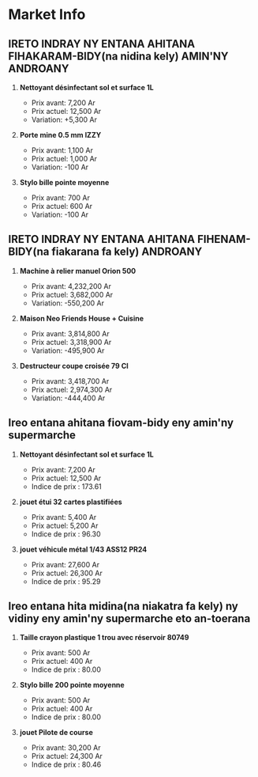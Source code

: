 # Market Info

## IRETO INDRAY NY ENTANA AHITANA FIHAKARAM-BIDY(na nidina kely) AMIN'NY ANDROANY

1. **Nettoyant désinfectant sol et surface 1L**
   - Prix avant: 7,200 Ar
   - Prix actuel: 12,500 Ar
   - Variation: +5,300 Ar

2. **Porte mine 0.5 mm IZZY**
   - Prix avant: 1,100 Ar
   - Prix actuel: 1,000 Ar
   - Variation: -100 Ar

3. **Stylo bille pointe moyenne**
   - Prix avant: 700 Ar
   - Prix actuel: 600 Ar
   - Variation: -100 Ar

## IRETO INDRAY NY ENTANA AHITANA FIHENAM-BIDY(na fiakarana fa kely) ANDROANY

1. **Machine à relier manuel Orion 500**
   - Prix avant: 4,232,200 Ar
   - Prix actuel: 3,682,000 Ar
   - Variation: -550,200 Ar

2. **Maison Neo Friends House + Cuisine**
   - Prix avant: 3,814,800 Ar
   - Prix actuel: 3,318,900 Ar
   - Variation: -495,900 Ar

3. **Destructeur coupe croisée 79 CI**
   - Prix avant: 3,418,700 Ar
   - Prix actuel: 2,974,300 Ar
   - Variation: -444,400 Ar

## Ireo entana ahitana fiovam-bidy eny amin'ny supermarche

1. **Nettoyant désinfectant sol et surface 1L**
   - Prix avant: 7,200 Ar
   - Prix actuel: 12,500 Ar
   - Indice de prix : 173.61

2. **jouet étui 32 cartes plastifiées**
   - Prix avant: 5,400 Ar
   - Prix actuel: 5,200 Ar
   - Indice de prix : 96.30

3. **jouet véhicule métal 1/43 ASS12 PR24**
   - Prix avant: 27,600 Ar
   - Prix actuel: 26,300 Ar
   - Indice de prix : 95.29

## Ireo entana hita midina(na niakatra fa kely) ny vidiny eny amin'ny supermarche eto an-toerana

1. **Taille crayon plastique 1 trou avec réservoir 80749**
   - Prix avant: 500 Ar
   - Prix actuel: 400 Ar
   - Indice de prix : 80.00

2. **Stylo bille 200 pointe moyenne**
   - Prix avant: 500 Ar
   - Prix actuel: 400 Ar
   - Indice de prix : 80.00

3. **jouet Pilote de course**
   - Prix avant: 30,200 Ar
   - Prix actuel: 24,300 Ar
   - Indice de prix : 80.46

